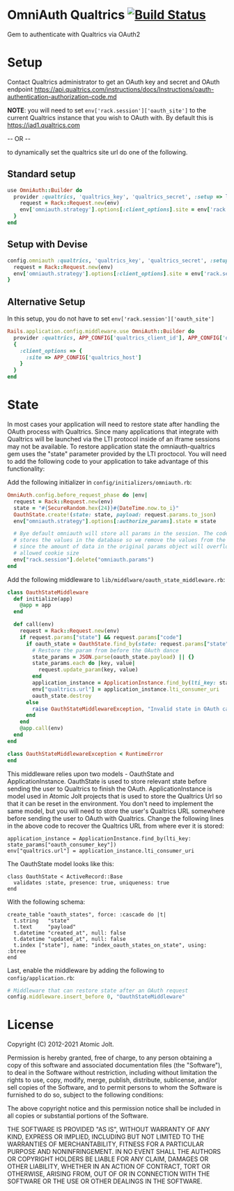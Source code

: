 # OmniAuth Qualtrics [![Build Status](https://travis-ci.org/atomicjolt/omniauth-qualtrics.svg?branch=master)](https://travis-ci.org/atomicjolt/omniauth-qualtrics)
Gem to authenticate with Qualtrics via OAuth2

# Setup
Contact Qualtrics administrator to get an OAuth key and secret and OAuth endpoint
https://api.qualtrics.com/instructions/docs/Instructions/oauth-authentication-authorization-code.md


**NOTE**: you will need to set `env['rack.session']['oauth_site']` to the current
Qualtrics instance that you wish to OAuth with. By default this is https://iad1.qualtrics.com

-- OR --

to dynamically set the qualtrics site url do one of the following.

## Standard setup

```ruby
use OmniAuth::Builder do
  provider :qualtrics, 'qualtrics_key', 'qualtrics_secret', :setup => lambda{|env|
    request = Rack::Request.new(env)
    env['omniauth.strategy'].options[:client_options].site = env['rack.session']['oauth_site']
  }
end
```

## Setup with Devise

```ruby
config.omniauth :qualtrics, 'qualtrics_key', 'qualtrics_secret', :setup => lambda{|env|
  request = Rack::Request.new(env)
  env['omniauth.strategy'].options[:client_options].site = env['rack.session']['oauth_site']
}
```

## Alternative Setup

In this setup, you do not have to set `env['rack.session']['oauth_site']`

```ruby
Rails.application.config.middleware.use OmniAuth::Builder do
  provider :qualtrics, APP_CONFIG['qualtrics_client_id'], APP_CONFIG['qualtrics_client_secret'],
  {
    :client_options => {
      :site => APP_CONFIG['qualtrics_host']
    }
  }
end
```

# State

In most cases your application will need to restore state after handling the OAuth process
with Qualtrics. Since many applications that integrate with Qualtrics will be launched via the LTI
protocol inside of an iframe sessions may not be available. To restore application state the
omniauth-qualtrics gem uses the "state" parameter provided by the LTI proctocol. You will need
to add the following code to your application to take advantage of this functionality:


Add the following initializer in `config/initializers/omniauth.rb`:

```ruby
OmniAuth.config.before_request_phase do |env|
  request = Rack::Request.new(env)
  state = "#{SecureRandom.hex(24)}#{DateTime.now.to_i}"
  OauthState.create!(state: state, payload: request.params.to_json)
  env["omniauth.strategy"].options[:authorize_params].state = state

  # Bye default omniauth will store all params in the session. The code above
  # stores the values in the database so we remove the values from the session
  # since the amount of data in the original params object will overflow the
  # allowed cookie size
  env["rack.session"].delete("omniauth.params")
end
```

Add the following middleware to `lib/middlware/oauth_state_middleware.rb`:

```ruby
class OauthStateMiddleware
  def initialize(app)
    @app = app
  end

  def call(env)
    request = Rack::Request.new(env)
    if request.params["state"] && request.params["code"]
      if oauth_state = OauthState.find_by(state: request.params["state"])
        # Restore the param from before the OAuth dance
        state_params = JSON.parse(oauth_state.payload) || {}
        state_params.each do |key, value|
          request.update_param(key, value)
        end
        application_instance = ApplicationInstance.find_by(lti_key: state_params["oauth_consumer_key"])
        env["qualtrics.url"] = application_instance.lti_consumer_uri
        oauth_state.destroy
      else
        raise OauthStateMiddlewareException, "Invalid state in OAuth callback"
      end
    end
    @app.call(env)
  end
end

class OauthStateMiddlewareException < RuntimeError
end
```

This middleware relies upon two models - OauthState and ApplicationInstance. OauthState is used to
store relevant state before sending the user to Qualtrics to finish the OAuth. ApplicationInstance is
model used in Atomic Jolt projects that is used to store the Qualtrics Url so that it can be reset in
the environment. You don't need to implement the same model, but you will need to store the user's
Qualtrics URL somewhere before sending the user to OAuth with Qualtrics. Change the following lines in the
above code to recover the Qualtrics URL from where ever it is stored:

```
application_instance = ApplicationInstance.find_by(lti_key: state_params["oauth_consumer_key"])
env["qualtrics.url"] = application_instance.lti_consumer_uri
```

The OauthState model looks like this:
```
class OauthState < ActiveRecord::Base
  validates :state, presence: true, uniqueness: true
end
```

With the following schema:
```
create_table "oauth_states", force: :cascade do |t|
  t.string   "state"
  t.text     "payload"
  t.datetime "created_at", null: false
  t.datetime "updated_at", null: false
  t.index ["state"], name: "index_oauth_states_on_state", using: :btree
end
```

Last, enable the middleware by adding the following to `config/application.rb`:

```ruby
# Middleware that can restore state after an OAuth request
config.middleware.insert_before 0, "OauthStateMiddleware"
```


# License

Copyright (C) 2012-2021  Atomic Jolt.

Permission is hereby granted, free of charge, to any person obtaining a copy
of this software and associated documentation files (the "Software"), to deal
in the Software without restriction, including without limitation the rights
to use, copy, modify, merge, publish, distribute, sublicense, and/or sell
copies of the Software, and to permit persons to whom the Software is
furnished to do so, subject to the following conditions:

The above copyright notice and this permission notice shall be included in
all copies or substantial portions of the Software.

THE SOFTWARE IS PROVIDED "AS IS", WITHOUT WARRANTY OF ANY KIND, EXPRESS OR
IMPLIED, INCLUDING BUT NOT LIMITED TO THE WARRANTIES OF MERCHANTABILITY,
FITNESS FOR A PARTICULAR PURPOSE AND NONINFRINGEMENT. IN NO EVENT SHALL THE
AUTHORS OR COPYRIGHT HOLDERS BE LIABLE FOR ANY CLAIM, DAMAGES OR OTHER
LIABILITY, WHETHER IN AN ACTION OF CONTRACT, TORT OR OTHERWISE, ARISING FROM,
OUT OF OR IN CONNECTION WITH THE SOFTWARE OR THE USE OR OTHER DEALINGS IN
THE SOFTWARE.
